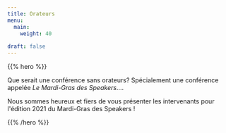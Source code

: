```yaml
---
title: Orateurs
menu:
  main:
    weight: 40
  
draft: false      
---
```


{{% hero %}}

Que serait une conférence sans orateurs? Spécialement une conférence appelée *Le Mardi-Gras des Speakers*....

Nous sommes heureux et fiers de vous présenter les intervenants pour l'édition 2021 du Mardi-Gras des Speakers !


{{% /hero %}}
